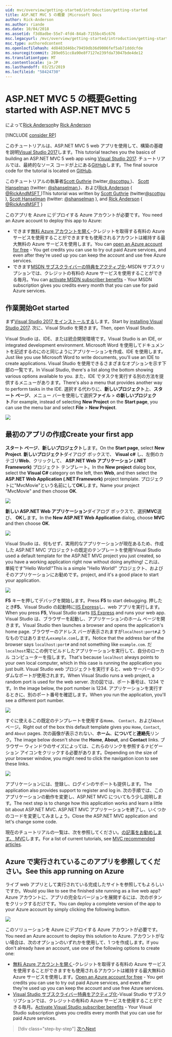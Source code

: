 ```yaml
---
uid: mvc/overview/getting-started/introduction/getting-started
title: ASP.NET MVC 5 の概要 |Microsoft Docs
author: Rick-Anderson
ms.author: riande
ms.date: 10/04/2018
ms.assetid: f3d8adbe-55e7-4fd4-84a8-7155bc45c676
msc.legacyurl: /mvc/overview/getting-started/introduction/getting-started
msc.type: authoredcontent
ms.openlocfilehash: 4d8483d46bc79459db36d9006fef5ab71dddcfde
ms.sourcegitcommit: 289e051cc8a90e8f7127e239fda73047bde4de12
ms.translationtype: MT
ms.contentlocale: ja-JP
ms.lasthandoff: 03/25/2019
ms.locfileid: "58424730"
---
```

<a name="getting-started-with-aspnet-mvc-5"></a><span data-ttu-id="25b6e-102">ASP.NET MVC 5 の概要</span><span class="sxs-lookup"><span data-stu-id="25b6e-102">Getting started with ASP.NET MVC 5</span></span>
====================
<span data-ttu-id="25b6e-103">によって[Rick Anderson]((https://twitter.com/RickAndMSFT))</span><span class="sxs-lookup"><span data-stu-id="25b6e-103">by [Rick Anderson]((https://twitter.com/RickAndMSFT))</span></span>

[!INCLUDE [consider RP](../../../../includes/razor.md)]

<span data-ttu-id="25b6e-104">このチュートリアルは、ASP.NET MVC 5 web アプリを使用して、構築の基礎を説明[Visual Studio 2017](https://visualstudio.microsoft.com/downloads/?utm_medium=microsoft&utm_source=docs.microsoft.com&utm_campaign=button+cta&utm_content=download+vs2017)します。</span><span class="sxs-lookup"><span data-stu-id="25b6e-104">This tutorial teaches you the basics of building an ASP.NET MVC 5 web app using [Visual Studio 2017](https://visualstudio.microsoft.com/downloads/?utm_medium=microsoft&utm_source=docs.microsoft.com&utm_campaign=button+cta&utm_content=download+vs2017).</span></span> <span data-ttu-id="25b6e-105">チュートリアルでは、最終的なソース コードが上にある[GitHub](https://github.com/aspnet/AspNetDocs/tree/master/aspnet/mvc/overview/getting-started/introduction/sample/MvcMovie/MvcMovie)します。</span><span class="sxs-lookup"><span data-stu-id="25b6e-105">The final source code for the tutorial is located on [GitHub](https://github.com/aspnet/AspNetDocs/tree/master/aspnet/mvc/overview/getting-started/introduction/sample/MvcMovie/MvcMovie).</span></span>

<span data-ttu-id="25b6e-106">このチュートリアルの執筆者[Scott Guthrie](https://weblogs.asp.net/scottgu/) (twitter[ @scottgu ](https://twitter.com/scottgu) )、 [Scott Hanselman](http://www.hanselman.com/blog/) (twitter: [ @shanselman ](https://twitter.com/shanselman) )、および[Rick Anderson](https://twitter.com/RickAndMSFT) ( [ @RickAndMSFT ](https://twitter.com/#!/RickAndMSFT) )</span><span class="sxs-lookup"><span data-stu-id="25b6e-106">This tutorial was written by [Scott Guthrie](https://weblogs.asp.net/scottgu/) (twitter[@scottgu](https://twitter.com/scottgu) ), [Scott Hanselman](http://www.hanselman.com/blog/) (twitter: [@shanselman](https://twitter.com/shanselman) ), and [Rick Anderson](https://twitter.com/RickAndMSFT) ( [@RickAndMSFT](https://twitter.com/#!/RickAndMSFT) )</span></span>

<span data-ttu-id="25b6e-107">このアプリを Azure にデプロイする Azure アカウントが必要です。</span><span class="sxs-lookup"><span data-stu-id="25b6e-107">You need an Azure account to deploy this app to Azure:</span></span>

- <span data-ttu-id="25b6e-108">できます[無料 Azure アカウントを開く](https://azure.microsoft.com/pricing/free-trial/?WT.mc_id=A443DD604)-クレジットを取得する有料の Azure サービスを使用することができますをも使用されるアカウントは維持する最大無料の Azure サービスを使用します。</span><span class="sxs-lookup"><span data-stu-id="25b6e-108">You can [open an Azure account for free](https://azure.microsoft.com/pricing/free-trial/?WT.mc_id=A443DD604) - You get credits you can use to try out paid Azure services, and even after they're used up you can keep the account and use free Azure services.</span></span>
- <span data-ttu-id="25b6e-109">できます[MSDN サブスクライバーの特典をアクティブ化](https://azure.microsoft.com/pricing/member-offers/msdn-benefits-details/?WT.mc_id=A443DD604)-MSDN サブスクリプションでは、クレジットの有料の Azure サービスを使用することができる毎月。</span><span class="sxs-lookup"><span data-stu-id="25b6e-109">You can [activate MSDN subscriber benefits](https://azure.microsoft.com/pricing/member-offers/msdn-benefits-details/?WT.mc_id=A443DD604) - Your MSDN subscription gives you credits every month that you can use for paid Azure services.</span></span>

## <a name="get-started"></a><span data-ttu-id="25b6e-110">作業開始</span><span class="sxs-lookup"><span data-stu-id="25b6e-110">Get started</span></span>

<span data-ttu-id="25b6e-111">まず[Visual Studio 2017 をインストールする](https://visualstudio.microsoft.com/downloads/?utm_medium=microsoft&utm_source=docs.microsoft.com&utm_campaign=button+cta&utm_content=download+vs2017)します。</span><span class="sxs-lookup"><span data-stu-id="25b6e-111">Start by [installing Visual Studio 2017](https://visualstudio.microsoft.com/downloads/?utm_medium=microsoft&utm_source=docs.microsoft.com&utm_campaign=button+cta&utm_content=download+vs2017).</span></span> <span data-ttu-id="25b6e-112">次に、Visual Studio を開きます。</span><span class="sxs-lookup"><span data-stu-id="25b6e-112">Then, open Visual Studio.</span></span>

<span data-ttu-id="25b6e-113">Visual Studio は、IDE、または統合開発環境です。</span><span class="sxs-lookup"><span data-stu-id="25b6e-113">Visual Studio is an IDE, or integrated development environment.</span></span> <span data-ttu-id="25b6e-114">Microsoft Word を使用してドキュメントを記述するのにのと同じようにアプリケーションを作成、IDE を使用します。</span><span class="sxs-lookup"><span data-stu-id="25b6e-114">Just like you use Microsoft Word to write documents, you'll use an IDE to create applications.</span></span> <span data-ttu-id="25b6e-115">Visual Studio を使用できるさまざまなオプションを示す下部の一覧です。</span><span class="sxs-lookup"><span data-stu-id="25b6e-115">In Visual Studio, there's a list along the bottom showing various options available to you.</span></span> <span data-ttu-id="25b6e-116">また、IDE でタスクを実行する別の方法を提供するメニューがあります。</span><span class="sxs-lookup"><span data-stu-id="25b6e-116">There's also a menu that provides another way to perform tasks in the IDE.</span></span> <span data-ttu-id="25b6e-117">選択する代わりに、**新しいプロジェクト**上、**スタート ページ**、メニュー バーを使用して選択**ファイル** > **の新しいプロジェクト**.</span><span class="sxs-lookup"><span data-stu-id="25b6e-117">For example, instead of selecting **New Project** on the **Start page**, you can use the menu bar and select **File** > **New Project**.</span></span>

![](getting-started/_static/image1.png)

## <a name="create-your-first-app"></a><span data-ttu-id="25b6e-118">最初のアプリの作成</span><span class="sxs-lookup"><span data-stu-id="25b6e-118">Create your first app</span></span>

<span data-ttu-id="25b6e-119">**スタート ページ**、**新しいプロジェクト**します。</span><span class="sxs-lookup"><span data-stu-id="25b6e-119">On the **Start page**, select **New Project**.</span></span> <span data-ttu-id="25b6e-120">**新しいプロジェクト**ダイアログ ボックスで、 **Visual c#** し、左側のカテゴリ**Web**、クリックして、 **ASP.NET Web アプリケーション (.NET Framework)** プロジェクト テンプレート。</span><span class="sxs-lookup"><span data-stu-id="25b6e-120">In the **New project** dialog box, select the **Visual C#** category on the left, then **Web**, and then select the **ASP.NET Web Application (.NET Framework)** project template.</span></span> <span data-ttu-id="25b6e-121">プロジェクトに"MvcMovie"という名前にして**OK**します。</span><span class="sxs-lookup"><span data-stu-id="25b6e-121">Name your project "MvcMovie" and then choose **OK**.</span></span>

![](getting-started/_static/image2.png)

<span data-ttu-id="25b6e-122">**新しい ASP.NET Web アプリケーション**ダイアログ ボックスで、選択**MVC**選び、 **OK**します。</span><span class="sxs-lookup"><span data-stu-id="25b6e-122">In the **New ASP.NET Web Application** dialog, choose **MVC** and then choose **OK**.</span></span>

![](getting-started/_static/image3.png)

<span data-ttu-id="25b6e-123">Visual Studio は、何もせず、実用的なアプリケーションが現在あるため、作成した ASP.NET MVC プロジェクトの既定のテンプレートを使用!</span><span class="sxs-lookup"><span data-stu-id="25b6e-123">Visual Studio used a default template for the ASP.NET MVC project you just created, so you have a working application right now without doing anything!</span></span> <span data-ttu-id="25b6e-124">これは、単純です"Hello World!"</span><span class="sxs-lookup"><span data-stu-id="25b6e-124">This is a simple "Hello World!"</span></span> <span data-ttu-id="25b6e-125">プロジェクト、およびそのアプリケーションにお勧めです。</span><span class="sxs-lookup"><span data-stu-id="25b6e-125">project, and it's a good place to start your application.</span></span>

![](getting-started/_static/image4.png)

<span data-ttu-id="25b6e-126">**F5** キーを押してデバッグを開始します。</span><span class="sxs-lookup"><span data-stu-id="25b6e-126">Press **F5** to start debugging.</span></span> <span data-ttu-id="25b6e-127">押したとき**F5**、Visual Studio の起動時に[IIS Express](/iis/extensions/introduction-to-iis-express/iis-express-overview)し、web アプリを実行します。</span><span class="sxs-lookup"><span data-stu-id="25b6e-127">When you press **F5**, Visual Studio starts [IIS Express](/iis/extensions/introduction-to-iis-express/iis-express-overview) and runs your web app.</span></span> <span data-ttu-id="25b6e-128">Visual Studio は、ブラウザーを起動し、アプリケーションのホーム ページを開きます。</span><span class="sxs-lookup"><span data-stu-id="25b6e-128">Visual Studio then launches a browser and opens the application's home page.</span></span> <span data-ttu-id="25b6e-129">ブラウザーのアドレス バーが表示されますが`localhost:port#`ようなものではありません`example.com`します。</span><span class="sxs-lookup"><span data-stu-id="25b6e-129">Notice that the address bar of the browser says `localhost:port#` and not something like `example.com`.</span></span> <span data-ttu-id="25b6e-130">だ`localhost`常にこの例でビルドしたアプリケーションを実行して、自分のローカル コンピューターを指します。</span><span class="sxs-lookup"><span data-stu-id="25b6e-130">That's because `localhost` always points to your own local computer, which in this case is running the application you just built.</span></span> <span data-ttu-id="25b6e-131">Visual Studio web プロジェクトを実行すると、web サーバーのランダムなポートが使用されます。</span><span class="sxs-lookup"><span data-stu-id="25b6e-131">When Visual Studio runs a web project, a random port is used for the web server.</span></span> <span data-ttu-id="25b6e-132">次の図では、ポート番号は、1234 です。</span><span class="sxs-lookup"><span data-stu-id="25b6e-132">In the image below, the port number is 1234.</span></span> <span data-ttu-id="25b6e-133">アプリケーションを実行するときに、別のポート番号を確認します。</span><span class="sxs-lookup"><span data-stu-id="25b6e-133">When you run the application, you'll see a different port number.</span></span>

![](getting-started/_static/image5.png)

<span data-ttu-id="25b6e-134">すぐに使えるこの既定のテンプレートを使用する`Home`、 `Contact`、および`About`ページ。</span><span class="sxs-lookup"><span data-stu-id="25b6e-134">Right out of the box this default template gives you `Home`, `Contact`, and `About` pages.</span></span> <span data-ttu-id="25b6e-135">次の画像が表示されない、**ホーム**、**について**と**連絡先**リンク。</span><span class="sxs-lookup"><span data-stu-id="25b6e-135">The image below doesn't show the **Home**, **About**, and **Contact** links.</span></span> <span data-ttu-id="25b6e-136">ブラウザー ウィンドウのサイズによっては、これらのリンクを参照するナビゲーション アイコンをクリックする必要があります。</span><span class="sxs-lookup"><span data-stu-id="25b6e-136">Depending on the size of your browser window, you might need to click the navigation icon to see these links.</span></span>

![](getting-started/_static/image6.png)

<span data-ttu-id="25b6e-137">アプリケーションには、登録し、ログインのサポートも提供します。</span><span class="sxs-lookup"><span data-stu-id="25b6e-137">The application also provides support to register and log in.</span></span> <span data-ttu-id="25b6e-138">次の手順では、このアプリケーションの動作を変更し、ASP.NET MVC についてもう少し説明します。</span><span class="sxs-lookup"><span data-stu-id="25b6e-138">The next step is to change how this application works and learn a little bit about ASP.NET MVC.</span></span> <span data-ttu-id="25b6e-139">ASP.NET MVC アプリケーションを終了し、いくつかのコードを変更してみましょう。</span><span class="sxs-lookup"><span data-stu-id="25b6e-139">Close the ASP.NET MVC application and let's change some code.</span></span>

<span data-ttu-id="25b6e-140">現在のチュートリアルの一覧は、次を参照してください。[の記事をお勧めします。 MVC](../mvc-learning-sequence.md)します。</span><span class="sxs-lookup"><span data-stu-id="25b6e-140">For a list of current tutorials, see [MVC recommended articles](../mvc-learning-sequence.md).</span></span>

## <a name="see-this-app-running-on-azure"></a><span data-ttu-id="25b6e-141">Azure で実行されているこのアプリを参照してください。</span><span class="sxs-lookup"><span data-stu-id="25b6e-141">See this app running on Azure</span></span>

<span data-ttu-id="25b6e-142">ライブ web アプリとして実行されている完成したサイトを参照してもよろしいですか。</span><span class="sxs-lookup"><span data-stu-id="25b6e-142">Would you like to see the finished site running as a live web app?</span></span> <span data-ttu-id="25b6e-143">Azure アカウントに、アプリの完全なバージョンを展開するには、次のボタンをクリックするだけです。</span><span class="sxs-lookup"><span data-stu-id="25b6e-143">You can deploy a complete version of the app to your Azure account by simply clicking the following button.</span></span>

[![](https://azuredeploy.net/deploybutton.png)](https://azuredeploy.net/?repository=https://github.com/aspnet/AspNetDocs/tree/master/aspnet/mvc/overview/getting-started/introduction/sample/MvcMovie&amp;WT.mc_id=deploy_azure_aspnet)

<span data-ttu-id="25b6e-144">このソリューションを Azure にデプロイする Azure アカウントが必要です。</span><span class="sxs-lookup"><span data-stu-id="25b6e-144">You need an Azure account to deploy this solution to Azure.</span></span> <span data-ttu-id="25b6e-145">アカウントがない場合は、次のオプションのいずれかを使用して、1 つを作成します。</span><span class="sxs-lookup"><span data-stu-id="25b6e-145">If you don't already have an account, use one of the following options to create one:</span></span>

- <span data-ttu-id="25b6e-146">[無料 Azure アカウントを開く](https://azure.microsoft.com/pricing/free-trial/?WT.mc_id=A443DD604)-クレジットを取得する有料の Azure サービスを使用することができますをも使用されるアカウントは維持する最大無料の Azure サービスを使用します。</span><span class="sxs-lookup"><span data-stu-id="25b6e-146">[Open an Azure account for free](https://azure.microsoft.com/pricing/free-trial/?WT.mc_id=A443DD604) - You get credits you can use to try out paid Azure services, and even after they're used up you can keep the account and use free Azure services.</span></span>
- <span data-ttu-id="25b6e-147">[Visual Studio サブスクライバー特典をアクティブ化](https://azure.microsoft.com/pricing/member-offers/credit-for-visual-studio-subscribers)-Visual Studio サブスクリプションでは、クレジットの有料の Azure サービスを使用することができる毎月。</span><span class="sxs-lookup"><span data-stu-id="25b6e-147">[Activate Visual Studio subscriber benefits](https://azure.microsoft.com/pricing/member-offers/credit-for-visual-studio-subscribers) - Your Visual Studio subscription gives you credits every month that you can use for paid Azure services.</span></span>

> [!div class="step-by-step"]
> [<span data-ttu-id="25b6e-148">次へ</span><span class="sxs-lookup"><span data-stu-id="25b6e-148">Next</span></span>](adding-a-controller.md)
